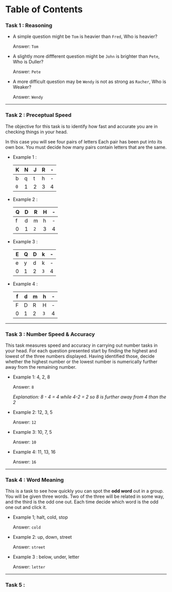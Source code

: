 # Table of Contents

### Task 1 : Reasoning

- A simple question might be `Tom` is heavier than `Fred`, Who is heavier?

  Answer: `Tom`

- A slightly more diffferent question might be `John` is brighter than `Pete`, Who is Duller?

  Answer: `Pete`

- A more difficult question may be `Wendy` is not as strong as `Racher`, Who is Weaker?

  Answer: `Wendy`

---

### Task 2 : Preceptual Speed 

The objective for this task is to identify how fast and accurate you are in checking things in your head.

In this case you will see four pairs of letters Each pair has been put into its own box. You must decide how many pairs contain letters that are the same.

- Example 1 :

  | K     | N   | J   | R   |  -   |
  | ----- | --- | --- | --- | --- |
  | b     | q   | t   | h    |  -   |
  | `0` | 1   | 2   | 3   | 4   |

- Example 2 :

  | Q     | D   | R   | H   |   -  |
  | ----- | --- | --- | --- | --- |
  | f     | d   | m   | h    |   -  |
  | 0 | 1   | `2`   | 3   | 4   |

- Example 3 :

  | E   | Q   | D   | k     |  -   |
  | --- | --- | --- | ----- | --- |
  | e   | y   | d   | k     |   -  |
  | 0   | 1   | 2   | `3` | 4   |

- Example 4 :

  | f   | d   | m   | h   |  -   |
  | --- | --- | --- | --- | --- |
  | F   | D   | R   | H   |   -  |
  | 0   | 1   | 2   | `3`   | 4   |

---

### Task 3 : Number Speed & Accuracy

This task measures speed and accuracy in carrying out number tasks in your head. For each question presented start by finding the highest and lowest of the three numbers displayed.
Having identified those, decide whether the highest number or the lowest number is numerically further away from the remaining number.

- Example 1: 4, 2, 8

  Answer: `8`

  *Explanation: 8 - 4 = 4 while 4-2 = 2 so 8 is further away from 4 than the 2*

- Example 2: 12, 3, 5

  Answer: `12`

- Example 3: 10, 7, 5

  Answer: `10`

- Example 4: 11, 13, 16

  Answer: `16`

---

### Task 4 : Word Meaning

This is a task to see how quickly you can spot the **odd word** out in a group. You will be given three words. Two of the three will be related in some way, and the third is the odd one out. Each time decide which word is the odd one out and click it.

- Example 1; halt, cold, stop

  Answer: `cold`

- Example 2: up, down, street

  Answer: `street`

- Example 3 : below, under, letter

  Answer: `letter`

---

### Task 5 : 